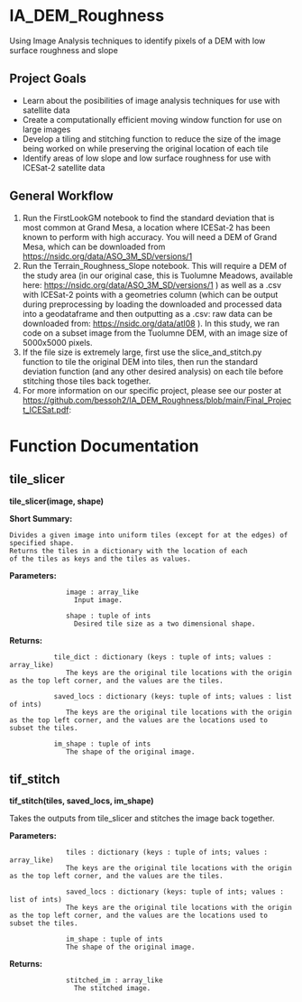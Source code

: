 # IA_DEM_Roughness
Using Image Analysis techniques to identify pixels of a DEM with low surface roughness and slope

## Project Goals
* Learn about the posibilities of image analysis techniques for use with satellite data
* Create a computationally efficient moving window function for use on large images
* Develop a tiling and stitching function to reduce the size of the image being worked on while preserving the original location of each tile
* Identify areas of low slope and low surface roughness for use with ICESat-2 satellite data

## General Workflow
1. Run the FirstLookGM notebook to find the standard deviation that is most common at Grand Mesa, a location where ICESat-2 has been known to perform with high accuracy. You will need a DEM of Grand Mesa, which can be downloaded from https://nsidc.org/data/ASO_3M_SD/versions/1
2. Run the Terrain_Roughness_Slope notebook. This will require a DEM of the study area (in our original case, this is Tuolumne Meadows, available here: https://nsidc.org/data/ASO_3M_SD/versions/1 ) as well as a .csv with ICESat-2 points with a geometries column (which can be output during preprocessing by loading the downloaded and processed data into a geodataframe and then outputting as a .csv: raw data can be downloaded from: https://nsidc.org/data/atl08 ). In this study, we ran code on a subset image from the Tuolumne DEM, with an image size of 5000x5000 pixels. 
3. If the file size is extremely large, first use the slice_and_stitch.py function to tile the original DEM into tiles, then run the standard deviation function (and any other desired analysis) on each tile before stitching those tiles back together.
4. For more information on our specific project, please see our poster at https://github.com/bessoh2/IA_DEM_Roughness/blob/main/Final_Project_ICESat.pdf:

# Function Documentation

## tile_slicer

**tile_slicer(image, shape)**

  **Short Summary:**

    Divides a given image into uniform tiles (except for at the edges) of specified shape. 
    Returns the tiles in a dictionary with the location of each
    of the tiles as keys and the tiles as values.
  
  **Parameters:** 
                  
                  image : array_like
                    Input image.
                    
                  shape : tuple of ints
                    Desired tile size as a two dimensional shape.
                    
  **Returns:**  
  
               tile_dict : dictionary (keys : tuple of ints; values : array_like)
                  The keys are the original tile locations with the origin as the top left corner, and the values are the tiles.
                  
               saved_locs : dictionary (keys: tuple of ints; values : list of ints)
                  The keys are the original tile locations with the origin as the top left corner, and the values are the locations used to subset the tiles.
                  
               im_shape : tuple of ints
                  The shape of the original image.
                  
## tif_stitch

**tif_stitch(tiles, saved_locs, im_shape)**
  
  Takes the outputs from tile_slicer and stitches the image back together.
  
  **Parameters:**
  
                  tiles : dictionary (keys : tuple of ints; values : array_like)
                  The keys are the original tile locations with the origin as the top left corner, and the values are the tiles.
                  
                  saved_locs : dictionary (keys: tuple of ints; values : list of ints)
                  The keys are the original tile locations with the origin as the top left corner, and the values are the locations used to subset the tiles.
                  
                  im_shape : tuple of ints
                  The shape of the original image.
                  
  **Returns:**
  
                  stitched_im : array_like
                    The stitched image.
